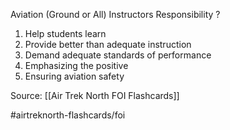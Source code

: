 Aviation (Ground or All) Instructors Responsibility
?
1. Help students learn
2. Provide better than adequate instruction
3. Demand adequate standards of performance
4. Emphasizing the positive
5. Ensuring aviation safety

Source: [[Air Trek North FOI Flashcards]]

#airtreknorth-flashcards/foi